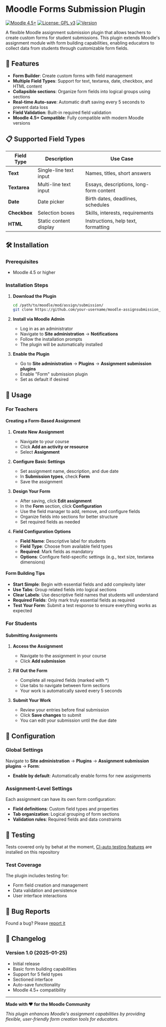 # Moodle Forms Submission Plugin

[![Moodle 4.5+](https://img.shields.io/badge/Moodle-4.5+-orange.svg)](https://moodle.org/)
[![License: GPL v3](https://img.shields.io/badge/License-GPLv3-blue.svg)](https://www.gnu.org/licenses/gpl-3.0)
[![Version](https://img.shields.io/badge/Version-1.0-green.svg)](https://github.com/your-username/moodle-assignsubmission_forms/releases)

A flexible Moodle assignment submission plugin that allows teachers to create custom forms for student submissions. This plugin extends Moodle's assignment module with form building capabilities, enabling educators to collect data from students through customizable form fields.

## 🚀 Features

- **Form Builder**: Create custom forms with field management
- **Multiple Field Types**: Support for text, textarea, date, checkbox, and HTML content
- **Collapsible sections**: Organize form fields into logical groups using sections
- **Real-time Auto-save**: Automatic draft saving every 5 seconds to prevent data loss
- **Field Validation**: Built-in required field validation
- **Moodle 4.5+ Compatible**: Fully compatible with modern Moodle versions

## 📋 Supported Field Types

| Field Type | Description | Use Case |
|------------|-------------|----------|
| **Text** | Single-line text input | Names, titles, short answers |
| **Textarea** | Multi-line text input | Essays, descriptions, long-form content |
| **Date** | Date picker | Birth dates, deadlines, schedules |
| **Checkbox** | Selection boxes | Skills, interests, requirements |
| **HTML** | Static content display | Instructions, help text, formatting |

## 🛠️ Installation

### Prerequisites
- Moodle 4.5 or higher

### Installation Steps

1. **Download the Plugin**
   ```bash
   cd /path/to/moodle/mod/assign/submission/
   git clone https://github.com/your-username/moodle-assignsubmission_forms.git forms
   ```

2. **Install via Moodle Admin**
   - Log in as an administrator
   - Navigate to **Site administration** → **Notifications**
   - Follow the installation prompts
   - The plugin will be automatically installed

3. **Enable the Plugin**
   - Go to **Site administration** → **Plugins** → **Assignment submission plugins**
   - Enable "Form" submission plugin
   - Set as default if desired

## 📖 Usage

### For Teachers

#### Creating a Form-Based Assignment

1. **Create New Assignment**
   - Navigate to your course
   - Click **Add an activity or resource**
   - Select **Assignment**

2. **Configure Basic Settings**
   - Set assignment name, description, and due date
   - In **Submission types**, check **Form**
   - Save the assignment

3. **Design Your Form**
   - After saving, click **Edit assignment**
   - In the **Form** section, click **Configuration**
   - Use the field manager to add, remove, and configure fields
   - Organize fields into sections for better structure
   - Set required fields as needed

4. **Field Configuration Options**
   - **Field Name**: Descriptive label for students
   - **Field Type**: Choose from available field types
   - **Required**: Mark fields as mandatory
   - **Options**: Configure field-specific settings (e.g., text size, textarea dimensions)

#### Form Building Tips

- **Start Simple**: Begin with essential fields and add complexity later
- **Use Tabs**: Group related fields into logical sections
- **Clear Labels**: Use descriptive field names that students will understand
- **Required Fields**: Only mark truly essential fields as required
- **Test Your Form**: Submit a test response to ensure everything works as expected

### For Students

#### Submitting Assignments

1. **Access the Assignment**
   - Navigate to the assignment in your course
   - Click **Add submission**

2. **Fill Out the Form**
   - Complete all required fields (marked with *)
   - Use tabs to navigate between form sections
   - Your work is automatically saved every 5 seconds

3. **Submit Your Work**
   - Review your entries before final submission
   - Click **Save changes** to submit
   - You can edit your submission until the due date

## 🔧 Configuration

### Global Settings

Navigate to **Site administration** → **Plugins** → **Assignment submission plugins** → **Form**:

- **Enable by default**: Automatically enable forms for new assignments

### Assignment-Level Settings

Each assignment can have its own form configuration:

- **Field definitions**: Custom field types and properties
- **Tab organization**: Logical grouping of form sections
- **Validation rules**: Required fields and data constraints

## 🧪 Testing

Tests covered only by behat at the moment, [CI-auto testing features](https://github.com/bmbrands/moodle-assignsubmission_forms/actions) are installed on this repository

### Test Coverage

The plugin includes testing for:
- Form field creation and management
- Data validation and persistence
- User interface interactions

## 🐛 Bug Reports

Found a bug? Please [report it](https://github.com/bmbrands/moodle-assignsubmission_forms/issues)

## 🔄 Changelog

### Version 1.0 (2025-01-25)
- Initial release
- Basic form building capabilities
- Support for 5 field types
- Sectioned interface
- Auto-save functionality
- Moodle 4.5+ compatibility

---

**Made with ❤️ for the Moodle Community**

*This plugin enhances Moodle's assignment capabilities by providing flexible, user-friendly form creation tools for educators.*
